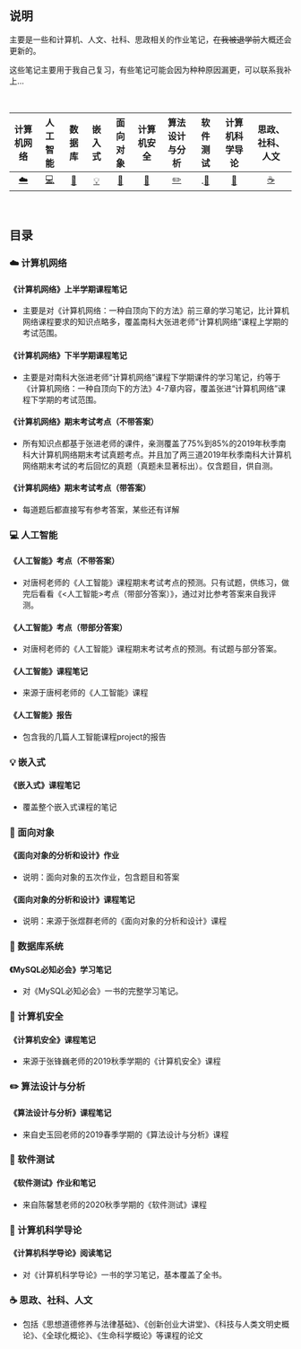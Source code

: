 ## 说明

主要是一些和计算机、人文、社科、思政相关的作业笔记，~~在我被退学前~~大概还会更新的。

这些笔记主要用于我自己复习，有些笔记可能会因为种种原因漏更，可以联系我补上...


<br>

| 计算机网络 | 人工智能 | 数据库 |嵌入式|面向对象|计算机安全|算法设计与分析| 软件测试|计算机科学导论|思政、社科、人文|
| :---: | :----: | :---: | :----: | :----: | :----: | :----: | :----: | :----: | :----: |
| [:cloud:](#cloud-计算机网络) | [:computer:](#computer-人工智能) | [:floppy_disk:](#floppy_disk-数据库)| [:bulb:](#bulb-嵌入式) |[:art:](#art-面向对象)| [:wrench:](#wrench-计算机安全) |[:pencil2:](#pencil2-算法设计和分析)|.[:watermelon:](#watermelon-软件测试) |[:memo:](#memo-计算机科学导论)|[:coffee:](#coffee-思政社科人文)|

<br>

## 目录

### :cloud: 计算机网络

#### 《计算机网络》上半学期课程笔记
- 主要是对《计算机网络：一种自顶向下的方法》前三章的学习笔记，比计算机网络课程要求的知识点略多，覆盖南科大张进老师“计算机网络”课程上学期的考试范围。

#### 《计算机网络》下半学期课程笔记
- 主要是对南科大张进老师“计算机网络”课程下学期课件的学习笔记，约等于《计算机网络：一种自顶向下的方法》4-7章内容，覆盖张进“计算机网络”课程下学期的考试范围。

#### 《计算机网络》期末考试考点（不带答案）
- 所有知识点都基于张进老师的课件，亲测覆盖了75%到85%的2019年秋季南科大计算机网络期末考试真题考点。并且加了两三道2019年秋季南科大计算机网络期末考试的考后回忆的真题（真题未显著标出）。仅含题目，供自测。

#### 《计算机网络》期末考试考点（带答案）

- 每道题后都直接写有参考答案，某些还有详解

### :computer: 人工智能
#### 《人工智能》考点（不带答案）

- 对唐柯老师的《人工智能》课程期末考试考点的预测。只有试题，供练习，做完后看看《<人工智能>考点（带部分答案）》，通过对比参考答案来自我评测。

#### 《人工智能》考点（带部分答案）

- 对唐柯老师的《人工智能》课程期末考试考点的预测。有试题与部分答案。

#### 《人工智能》课程笔记
- 来源于唐柯老师的《人工智能》课程

#### 《人工智能》报告
- 包含我的几篇人工智能课程project的报告


### :bulb: 嵌入式
#### 《嵌入式》课程笔记
- 覆盖整个嵌入式课程的笔记

### :art: 面向对象
#### 《面向对象的分析和设计》作业  
- 说明：面向对象的五次作业，包含题目和答案  

#### 《面向对象的分析和设计》课程笔记
- 说明：来源于张煜群老师的《面向对象的分析和设计》课程

### :floppy_disk: 数据库系统
#### 《MySQL必知必会》学习笔记
- 对《MySQL必知必会》一书的完整学习笔记。

### :wrench: 计算机安全
#### 《计算机安全》课程笔记
- 来源于张锋巍老师的2019秋季学期的《计算机安全》课程

### :pencil2: 算法设计与分析
#### 《算法设计与分析》课程笔记
- 来自史玉回老师的2019春季学期的《算法设计与分析》课程

### :watermelon: 软件测试

#### 《软件测试》作业和笔记

- 来自陈馨慧老师的2020秋季学期的《软件测试》课程

### :memo: 计算机科学导论

#### 《计算机科学导论》阅读笔记

- 对《计算机科学导论》一书的学习笔记，基本覆盖了全书。

### :coffee: 思政、社科、人文
- 包括《思想道德修养与法律基础》、《创新创业大讲堂》、《科技与人类文明史概论》、《全球化概论》、《生命科学概论》等课程的论文